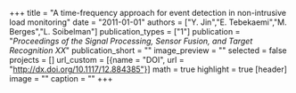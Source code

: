 +++
title = "A time-frequency approach for event detection in non-intrusive load monitoring"
date = "2011-01-01"
authors = ["Y. Jin","E. Tebekaemi","M. Berges","L. Soibelman"]
publication_types = ["1"]
publication = "_Proceedings of the Signal Processing, Sensor Fusion, and Target Recognition XX_"
publication_short = ""
image_preview = ""
selected = false
projects = []
url_custom = [{name = "DOI", url = "http://dx.doi.org/10.1117/12.884385"}]
math = true
highlight = true
[header]
image = ""
caption = ""
+++

